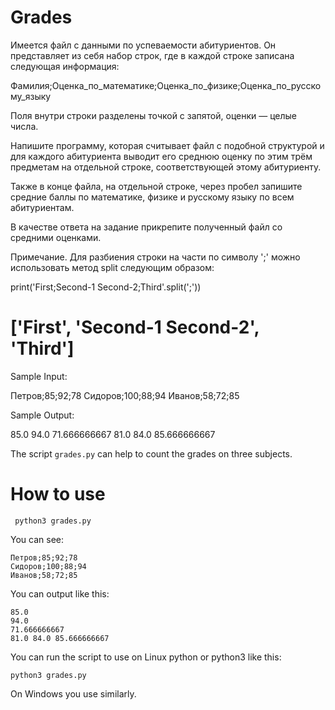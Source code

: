 # Grades

Имеется файл с данными по успеваемости абитуриентов. Он представляет из себя набор строк, где в каждой строке записана следующая информация:

Фамилия;Оценка_по_математике;Оценка_по_физике;Оценка_по_русскому_языку

Поля внутри строки разделены точкой с запятой, оценки — целые числа.

Напишите программу, которая считывает файл с подобной структурой и для каждого абитуриента выводит его среднюю оценку по этим трём предметам на отдельной строке, соответствующей этому абитуриенту.

Также в конце файла, на отдельной строке, через пробел запишите средние баллы по математике, физике и русскому языку по всем абитуриентам.

В качестве ответа на задание прикрепите полученный файл со средними оценками.

Примечание. Для разбиения строки на части по символу ';' можно использовать метод split следующим образом:

print('First;Second-1 Second-2;Third'.split(';'))
# ['First', 'Second-1 Second-2', 'Third']

Sample Input:

Петров;85;92;78
Сидоров;100;88;94
Иванов;58;72;85

Sample Output:

85.0
94.0
71.666666667
81.0 84.0 85.666666667

The script ```grades.py``` can help to count the grades on three subjects.


# How to use

```
 python3 grades.py
 ```
You can see:
```
Петров;85;92;78
Сидоров;100;88;94
Иванов;58;72;85
```

You can output like this:
```
85.0
94.0
71.666666667
81.0 84.0 85.666666667

```
 

You can run the script to use on Linux python or python3 like this:

``` python3 grades.py ``` 

On Windows you use similarly.


